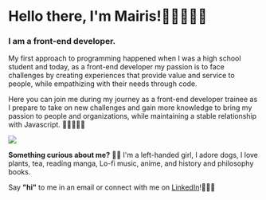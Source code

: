 # Hello there, I'm Mairis!👋🏻👩🏻‍🦱

### I am a front-end developer.

My first approach to programming happened when I was a high school student and today, as a front-end developer my passion is to face challenges by creating experiences that provide value and service to people, while empathizing with their needs through code.

Here you can join me during my journey as a front-end developer trainee as I prepare to take on new challenges and gain more knowledge to bring my passion to people and organizations, while maintaining a stable relationship with Javascript. 🧑🏻‍💻✍🏻

![](https://i.imgur.com/h1Sxj0q.gif)



**Something curious about me?** 🙆🏻
I'm a left-handed girl, I adore dogs, I love plants, tea, reading manga, Lo-fi music, anime, and history and philosophy books.

Say **"hi"** to me in an email or connect with me on [LinkedIn](https://www.linkedin.com/in/mairis-castro/)!💌💁🏻
